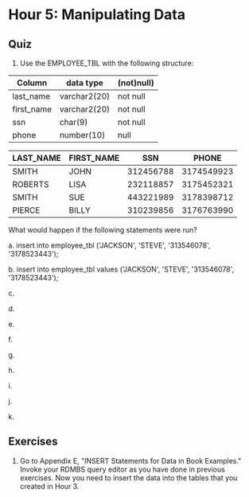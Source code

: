 # Hour 5: Manipulating Data

## Quiz 

1. Use the EMPLOYEE_TBL with the following structure:

| Column        |      data type  |  (not)null) |
|----------     |-------------    |------       |
| last_name     |  varchar2(20)   | not null    |
| first_name    | varchar2(20)    | not null    |
| ssn           | char(9)         | not null    |
| phone         | number(10)      | null        |

| LAST_NAME | FIRST_NAME  | SSN       | PHONE       |
|-----------|-------------|-----------|-------------|
| SMITH     | JOHN        | 312456788 | 3174549923  |
| ROBERTS   | LISA        | 232118857 | 3175452321  |
| SMITH     | SUE         | 443221989 | 3178398712  |
| PIERCE    | BILLY       | 310239856 | 3176763990  |

What would happen if the following statements were run?

  a.
insert into employee_tbl
('JACKSON', 'STEVE', '313546078', '3178523443');

  b.
insert into employee_tbl values
('JACKSON', 'STEVE', '313546078', '3178523443');

  c.

  d.

  e.

  f.

  g.

  h.

  i.

  j.

  k.

## Exercises
1. Go to Appendix E, "INSERT Statements for Data in Book Examples." Invoke your 
RDMBS query editor as you have done in previous exercises.
Now you need to insert the data into the tables that you created in Hour 3.
